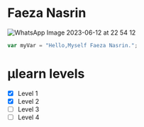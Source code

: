 # Faeza Nasrin
![WhatsApp Image 2023-06-12 at 22 54 12](https://github.com/faezanasrin/skills-communicate-using-markdown/assets/96836957/425bb746-96d1-4fd2-890a-26fdd221f9aa)
```javascript
var myVar = "Hello,Myself Faeza Nasrin.";
```
# μlearn levels
- [x] Level 1
- [x] Level 2
- [ ] Level 3
- [ ] Level 4
